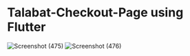 # Talabat-Checkout-Page using Flutter 
![Screenshot (475)](https://user-images.githubusercontent.com/83030549/223719371-d700af4f-cf24-4501-aea5-d0e0b83fbf2e.png)
![Screenshot (476)](https://user-images.githubusercontent.com/83030549/223719750-3c3478d2-22f7-46f1-8b34-500529c95a90.png)
